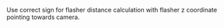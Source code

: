 Use correct sign for flasher distance calculation with flasher z coordinate pointing towards camera.

